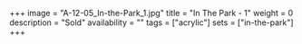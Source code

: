 +++
image = "A-12-05_In-the-Park_1.jpg"
title = "In The Park - 1"
weight = 0
description = "Sold"
availability = ""
tags = ["acrylic"]
sets = ["in-the-park"]
+++
